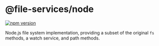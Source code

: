 # @file-services/node
[![npm version](https://img.shields.io/npm/v/@file-services/node.svg)](https://www.npmjs.com/package/@file-services/node)

Node.js file system implementation, providing a subset of the original `fs` methods,
a watch service, and path methods. 
